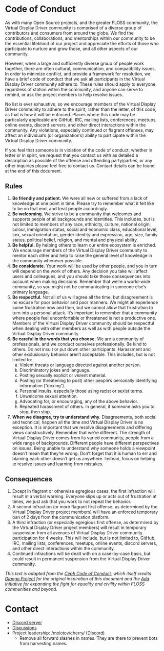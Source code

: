 # Code of Conduct

As with many Open Source projects, and the greater FLOSS community, the Virtual Display Driver community is comprised of a diverse group of contributors and consumers from around the globe. We find the contributions, collaborations, and mentorships within our community to be the essential lifeblood of our project and appreciate the efforts of those who participate to nurture and grow those, and all other aspects of our community.

However, when a large and sufficiently diverse group of people work together, there are often cultural, communication, and compatibility issues. In order to minimize conflict, and provide a framework for resolution, we have a brief code of conduct that we ask all participants in the Virtual Display Driver community adhere to. These rules should apply to everyone, regardless of station within the community, and anyone can serve to remind, or ask the project members to help resolve issues.

No list is ever exhaustive, so we encourage members of the Virtual Display Driver community to adhere to the spirit, rather than the letter, of this code, as that is how it will be enforced. Places where this code may be particularly applicable are GitHub, IRC, mailing lists, conferences, meetups, online events, discord servers, and other direct interactions within the community. Any violations, especially continued or flagrant offenses, may affect an individual’s (or organization’s) ability to participate within the Virtual Display Driver community.

If you feel that someone is in violation of the code of conduct, whether in letter or in spirit, we request that you contact us with as detailed a description as possible of the offense and offending party/parties, or any other inquiries please feel free to contact us. Contact details can be found at the end of this document.

## Rules
1. **Be friendly and patient.** We were all new or suffered from a lack of knowledge at one point in time. Please try to remember what it felt like to be on that end, and treat people accordingly.
2. **Be welcoming.** We strive to be a community that welcomes and supports people of all backgrounds and identities. This includes, but is not limited to members of any race, ethnicity, culture, national origin, colour, immigration status, social and economic class, educational level, sex, sexual orientation, gender identity and expression, age, size, family status, political belief, religion, and mental and physical ability.
3. **Be helpful.** By helping others to learn our entire ecosystem is enriched. We encourage members of the Virtual Display Driver community to mentor each other and help to raise the general level of knowledge in the community whenever possible.
4. **Be considerate.** Your work will be used by other people, and you in turn will depend on the work of others. Any decision you take will affect users and colleagues, and you should take those consequences into account when making decisions. Remember that we’re a world-wide community, so you might not be communicating in someone else’s primary language.
5. **Be respectful.** Not all of us will agree all the time, but disagreement is no excuse for poor behavior and poor manners. We might all experience some frustration now and then, but we cannot allow that frustration to turn into a personal attack. It’s important to remember that a community where people feel uncomfortable or threatened is not a productive one. Members of the Virtual Display Driver community should be respectful when dealing with other members as well as with people outside the Virtual Display Driver community.
6. **Be careful in the words that you choose.** We are a community of professionals, and we conduct ourselves professionally. Be kind to others. Do not insult or put down other participants. Harassment and other exclusionary behavior aren’t acceptable. This includes, but is not limited to:
    <ol type="a">
      <li>Violent threats or language directed against another person.</li>
      <li>Discriminatory jokes and language.</li>
      <li>Posting sexually explicit or violent material.</li>
      <li>Posting (or threatening to post) other people’s personally identifying information (“doxing”).</li>
      <li>Personal insults, especially those using racist or sexist terms.</li>
      <li>Unwelcome sexual attention.</li>
      <li>Advocating for, or encouraging, any of the above behavior.</li>
      <li>Repeated harassment of others. In general, if someone asks you to stop, then stop.</li>
    </ol>
8. **When we disagree, try to understand why.** Disagreements, both social and technical, happen all the time and Virtual Display Driver is no exception. It is important that we resolve disagreements and differing views constructively. Remember that we’re different. The strength of Virtual Display Driver comes from its varied community, people from a wide range of backgrounds. Different people have different perspectives on issues. Being unable to understand why someone holds a viewpoint doesn’t mean that they’re wrong. Don’t forget that it is human to err and blaming each other doesn’t get us anywhere. Instead, focus on helping to resolve issues and learning from mistakes.

## Consequences
1. Except in flagrant or otherwise egregious cases, the first infraction will result in a verbal warning. Everyone slips up or acts out of frustration at times, we just ask that you work to not repeat the behavior.
2. A second infraction (or more flagrant first offense, as determined by the Virtual Display Driver project members) will have an enforced temporary ban of 2 days from the communication platform.
3. A third infraction (or especially egregious first offense, as determined by the Virtual Display Driver project members) will result in temporary suspension from all avenues of Virtual Display Driver community participation for 4 weeks. This will include, but is not limited to, GitHub, IRC, mailing lists, conferences, meetups, online events, discord servers, and other direct interactions within the community.
4. Continued infractions will be dealt with on a case-by-case basis, but could result in permanent suspension from the Virtual Display Driver community.

_This text is adapted from the [Ceph Code of Conduct](https://ceph.io/community/code-of-conduct/), which itself credits [Django Project](https://www.djangoproject.com/conduct/) for the original inspiration of this document and the [Ada Initiative](https://adainitiative.org/) for expanding the fight for equality and civility within FLOSS communities and beyond._

# Contact
- [Discord server](https://discord.gg/pDDt78wYQy)
- [Discussions](https://github.com/MolotovCherry/virtual-display-rs/discussions)
- Project leadership: /molotov/cherry/ (Discord)
  - Remove all forward slashes in names. They are there to prevent bots from harvesting names.

